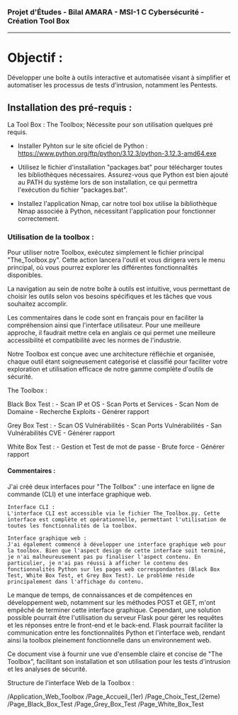 ### Projet d'Études - Bilal AMARA - MSI-1 C Cybersécurité - Création Tool Box ###
----------------------------------------------------------------------
  
# Objectif : 

Développer une boîte à outils interactive et automatisée visant à simplifier et automatiser les processus de tests d'intrusion, notamment les Pentests.

## Installation des pré-requis : 
  
La Tool Box : The Toolbox; Nécessite pour son utilisation quelques pré requis.

- Installer Pyhton sur le site oficiel de Python : https://www.python.org/ftp/python/3.12.3/python-3.12.3-amd64.exe

- Utilisez le fichier d'installation "packages.bat" pour télécharger toutes les bibliothèques nécessaires. Assurez-vous que Python est bien ajouté au PATH du système lors de son installation, ce qui permettra l'exécution du fichier "packages.bat".

- Installez l'application Nmap, car notre tool box utilise la bibliothèque Nmap associée à Python, nécessitant l'application pour fonctionner correctement.
  

### Utilisation de la toolbox :
  
Pour utiliser notre Toolbox, exécutez simplement le fichier principal "The_Toolbox.py". Cette action lancera l'outil et vous dirigera vers le menu principal, où vous pourrez explorer les différentes fonctionnalités disponibles.

La navigation au sein de notre boîte à outils est intuitive, vous permettant de choisir les outils selon vos besoins spécifiques et les tâches que vous souhaitez accomplir.

Les commentaires dans le code sont en français pour en faciliter la compréhension ainsi que l'interface utilisateur. Pour une meilleure approche, il faudrait mettre cela en anglais ce qui permet une meilleure accessibilité et compatibilité avec les normes de l'industrie.

Notre Toolbox est conçue avec une architecture réfléchie et organisée, chaque outil étant soigneusement catégorisé et classifié pour faciliter votre exploration et utilisation efficace de notre gamme complète d'outils de sécurité.
  
The Toolbox :  

  Black Box Test :
     - Scan IP et OS
     - Scan Ports et Services
     - Scan Nom de Domaine
     - Recherche Exploits
     - Générer rapport 

  Grey Box Test :
     - Scan OS Vulnérabilités
     - Scan Ports Vulnérabilités
     - San Vulnérabilités CVE
     - Générer rapport

  White Box Test :
     - Gestion et Test de mot de passe
     - Brute force 
     - Générer rapport



#### Commentaires :

J'ai créé deux interfaces pour "The Tollbox" : une interface en ligne de commande (CLI) et une interface graphique web.

    Interface CLI :
    L'interface CLI est accessible via le fichier The_Toolbox.py. Cette interface est complète et opérationnelle, permettant l'utilisation de toutes les fonctionnalités de la toolbox.

    Interface graphique web :
    J'ai également commencé à développer une interface graphique web pour la toolbox. Bien que l'aspect design de cette interface soit terminé, je n'ai malheureusement pas pu finaliser l'aspect contenu. En particulier, je n'ai pas réussi à afficher le contenu des fonctionnalités Python sur les pages web correspondantes (Black Box Test, White Box Test, et Grey Box Test). Le problème réside principalement dans l'affichage du contenu.

Le manque de temps, de connaissances et de compétences en développement web, notamment sur les méthodes POST et GET, m'ont empêché de terminer cette interface graphique. Cependant, une solution possible pourrait être l'utilisation du serveur Flask pour gérer les requêtes et les réponses entre le front-end et le back-end. Flask pourrait faciliter la communication entre les fonctionnalités Python et l'interface web, rendant ainsi la toolbox pleinement fonctionnelle dans un environnement web.

Ce document vise à fournir une vue d'ensemble claire et concise de "The Toolbox", facilitant son installation et son utilisation pour les tests d'intrusion et les analyses de sécurité.

Structure de l'interface Web de la Toolbox : 

 /Application_Web_Toolbox
	/Page_Accueil_(1er)
	/Page_Choix_Test_(2eme)
	/Page_Black_Box_Test
	/Page_Grey_Box_Test
	/Page_White_Box_Test
	
